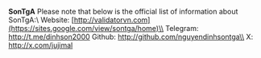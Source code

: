 **SonTgA**
<space><space>
Please note that below is the official list of information about SonTgA:\\
<space><space>
Website: [http://validatorvn.com](https://sites.google.com/view/sontga/home)\\
Telegram: http://t.me/dinhson2000
Github: http://github.com/nguyendinhsontga\\
X: http://x.com/jujimal
